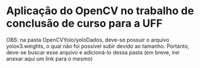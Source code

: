 # Aplicação do OpenCV no trabalho de conclusão de curso para a UFF

OBS: na pasta OpenCVYolo/yoloDados, deve-se possuir o arquivo yolov3.weights, o qual não foi possível subir devido ao tamanho.
Portanto, deve-se buscar esse arquivo e adicioná-lo dessa pasta (em breve, irei anexar aqui um link para o mesmo)